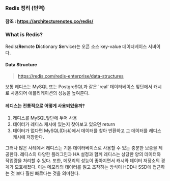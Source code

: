### Redis 정리 (번역)
#### 참조 : https://architecturenotes.co/redis/

### What is Redis?
Redis(**Re**mote **Di**ctionary **S**ervice)는 오픈 소스 key-value 데이터베이스 서비이다.

#### Data Structure
> https://redis.com/redis-enterprise/data-structures

보통 레디스는 MySQL 또는 PostgreSQL과 같은 'real' 데이터베이스 앞단에서 캐시로 사용되어 애플리케이션의 성능을 높여준다.

#### 레디스는 전통적으로 어떻게 사용되었을까?
1. 레디스를 MySQL앞단에 두어 사용
2. 데이터가 레디스 캐시에 있는지 찾아보고 있으면 return
3. 데이터가 없다면 MySQL(Disk)에서 데이터를 찾아 반환하고 그 데이터를 레디스 캐시에 저장한다.

그러나 많은 사례에서 레디스는 기본 데이터베이스로 사용할 수 있는 충분한 보증을 제공한다.
레디스의 다양한 플러그인과 HA 설정과 함께 레디스는 상당한 양의 데이터와 작업량을 처리할 수 있다.
또한, 메모리의 성능이 좋아지면서 캐시와 데이터 저장소의 경계가 모호해졌다.
이는 메모리의 데이터를 읽고 조작하는 방식이 HDD나 SSD에 접근하는 것 보다 훨씬 빠르다는 것을 의미한다.


